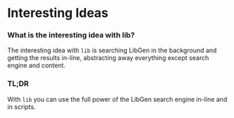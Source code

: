 # Interesting Ideas

### What is the interesting idea with lib?

The interesting idea with `lib` is searching LibGen in the background and getting the results in-line, abstracting away everything except search engine and content.


### TL;DR

With `lib` you can use the full power of the LibGen search engine in-line and in scripts.
